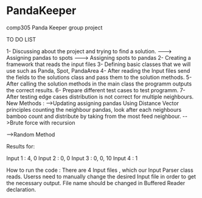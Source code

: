 # PandaKeeper
comp305 Panda Keeper group project

TO DO LIST

1- Discussing about the project and trying to find a solution.
---> Assigning pandas to spots
---> Assigning spots to pandas
2- Creating a framework that reads the input files
3- Defining basic classes that we will use such as Panda, Spot, PandaArea
4- After reading the Input files send the fields to the solutions class and pass them to the solution methods.
5- After calling the solution methods in the main class the programm outputs the correct results.
6- Prepare different test cases to test programm.
7- After testing edge cases distribution is not correct for multiple neighbours.
  New Methods : 
  -->Updating assigning pandas
  Using Distance Vector principles counting the neighbour pandas, look after each neighbours bamboo count and distribute by taking from the most feed neighbour.
  -->Brute force with recursion
  
  -->Random Method
  
Results for:

Input 1 : 4, 0
Input 2 : 0, 0
Input 3 : 0, 0, 10
Input 4 : 1

How to run the code : 
There are 4 Input files , which our Input Parser class reads. Userss need to manually change the desired Input file in order to get the necessary output. File name should be changed in Buffered Reader declaration.

